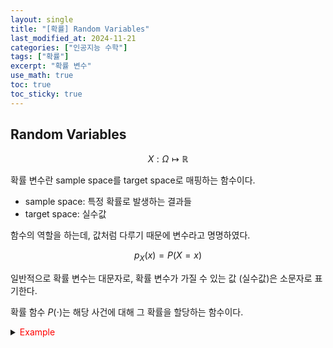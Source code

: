 ```yaml
---
layout: single
title: "[확률] Random Variables"
last_modified_at: 2024-11-21
categories: ["인공지능 수학"]
tags: ["확률"]
excerpt: "확률 변수"
use_math: true
toc: true
toc_sticky: true
---
```


## Random Variables

$$
X:\Omega\mapsto \mathbb{R}
$$

확률 변수란 sample space를 target space로 매핑하는 함수이다.

- sample space: 특정 확률로 발생하는 결과들
- target space: 실수값

함수의 역할을 하는데, 값처럼 다루기 때문에 변수라고 명명하였다.

$$
p_X(x)=P(X=x)
$$

일반적으로 확률 변수는 대문자로, 확률 변수가 가질 수 있는 값 (실수값)은 소문자로 표기한다.

확률 함수 $P(\cdot)$는 해당 사건에 대해 그 확률을 할당하는 함수이다.

<details>
<summary><font color='red'>Example</font></summary>
<div markdown="1">

주사위를 던지는 상황

- Sample space: $\Omega=\lbrace1,2,3,4,5,6\rbrace$
- <mark style='background-color: #fff5b1'>주사위의 눈을 확률 변수 $X$로 설정</mark>
- $X(1)=1~,~X(2)=2~,~X(3)=3$
    
    $X(4)=4~,~X(5)=5~,~X(6)=6$
- Target space: $\mathcal{T}=\lbrace1,2,3,4,5,6\rbrace$

> 주사위 눈이 6이 나올 확률: $\displaystyle P(X=6)=\frac{1}{6}$

---

동전 2개를 던지는 상황

- $\Omega=\lbrace\text{HH,~HT,~TH,~TT}\rbrace$
- <mark style='background-color: #fff5b1'>앞면의 개수를 확률 변수 $X$로 설정</mark>
- $X(\text{HH})=2~,~X(\text{TT})=0$
    
    $X(\text{HT})=1~,~X(\text{TH})=1$
- Target space: $\mathcal{T}=\lbrace0,1,2\rbrace$

> 앞면이 두 번 나올 확률: $\displaystyle P(X=2)=\frac{1}{4}$

</div>
</details>
